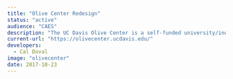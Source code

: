 ```yaml
---
title: "Olive Center Redesign"
status: "active"
audience: "CAES"
description: "The UC Davis Olive Center is a self-funded university/industry coalition that seeks to do for olives what UC Davis did for wine.The world-renowned center brings together nearly 60 UC faculty members, research specialists and farm advisors who address the research and education needs of California olive growers and processors. "
current-url: "https://olivecenter.ucdavis.edu/"
developers:
  - Cal Doval
image: "olivecenter"
date: 2017-10-23
---
```


